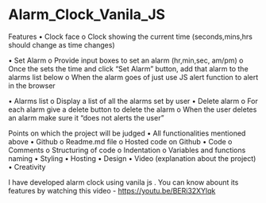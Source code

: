 # Alarm_Clock_Vanila_JS

Features
•	Clock face
o	Clock showing the current time (seconds,mins,hrs should change as time changes)


•	Set Alarm
o	Provide input boxes to set an alarm (hr,min,sec, am/pm)
o	Once the sets the time and click “Set Alarm” button, add that alarm to the alarms list below
o	When the alarm goes of just use JS alert function to alert in the browser


•	Alarms list
o	Display a list of all the alarms set by user
•	Delete alarm
o	For each alarm give a delete button to delete the alarm
o	When the user deletes an alarm make sure it “does not alerts the user”

Points on which the project will be judged
•	All functionalities mentioned above
•	Github
o	Readme.md file
o	Hosted code on Github
•	Code
o	Comments
o	Structuring of code
o	Indentation
o	Variables and functions naming
•	Styling
•	Hosting
•	Design
•	Video (explanation about the project)
•	Creativity



I have developed alarm clock using vanila js . You can know abount its features by watching this video - https://youtu.be/BERi32XYlqk
